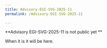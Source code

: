 ```yaml
---
title: Advisory-EGI-SVG-2025-11
permalink: /Advisory-EGI-SVG-2025-11
  
---
```


**Advisory EGI-SVG-2025-11 is not public yet **

When it is it will be here.
